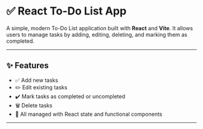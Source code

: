 # ✅ React To-Do List App

A simple, modern To-Do List application built with **React** and **Vite**. It allows users to manage tasks by adding, editing, deleting, and marking them as completed.

---

## ✨ Features

- ✅ Add new tasks
- ✏️ Edit existing tasks
- ✔️ Mark tasks as completed or uncompleted
- 🗑️ Delete tasks
- 💾 All managed with React state and functional components

---


